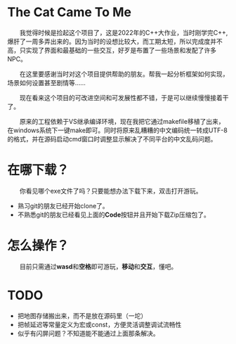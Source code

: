 # The Cat Came To Me
&emsp;&emsp;我觉得时候是捡起这个项目了，这是2022年的C++大作业，当时刚学完C++, 爆肝了一周多弄出来的。因为当时的设想比较大，而工期太短，所以完成度并不高，只实现了界面和最基础的一些交互，好歹是布置了一些场景和发配了许多NPC。

&emsp;&emsp;在这里要感谢当时对这个项目提供帮助的朋友。帮我一起分析框架如何实现，场景如何设置甚至剧情等……

&emsp;&emsp;现在看来这个项目的可改进空间和可发展性都不错，于是可以继续慢慢接着干了。

&emsp;&emsp;原来的工程依赖于VS继承编译环境，现在我把它通过makefile移植了出来，在windows系统下一键make即可。同时将原来乱糟糟的中文编码统一转成UTF-8的格式，并在源码启动cmd窗口时调整显示解决了不同平台的中文乱码问题。

# 在哪下载？
&emsp;&emsp;你看见哪个exe文件了吗？只要能想办法下载下来，双击打开游玩。
- 熟习git的朋友已经开始clone了。
- 不熟悉git的朋友已经看见上面的**Code**按钮并且开始下载Zip压缩包了。

# 怎么操作？
&emsp;&emsp;目前只需通过**wasd**和**空格**即可游玩，**移动**和**交互**，懂吧。

# TODO
- 把地图存储搬出来，而不是放在源码里（一坨）
- 把帧延迟等常量定义为宏或const，方便灵活调整调试流畅性
- 似乎有闪屏问题？不知道能不能通过上面那条解决。

